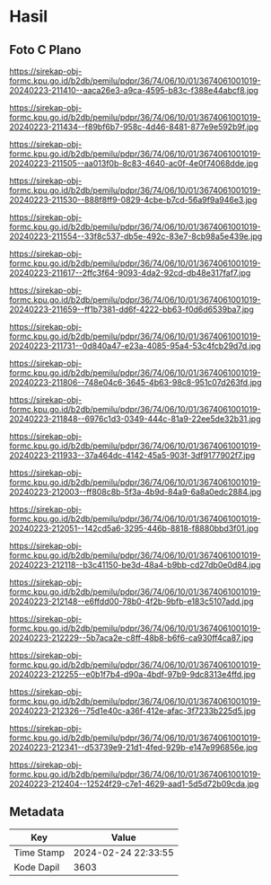 # Hasil

## Foto C Plano

https://sirekap-obj-formc.kpu.go.id/b2db/pemilu/pdpr/36/74/06/10/01/3674061001019-20240223-211410--aaca26e3-a9ca-4595-b83c-f388e44abcf8.jpg

https://sirekap-obj-formc.kpu.go.id/b2db/pemilu/pdpr/36/74/06/10/01/3674061001019-20240223-211434--f89bf6b7-958c-4d46-8481-877e9e592b9f.jpg

https://sirekap-obj-formc.kpu.go.id/b2db/pemilu/pdpr/36/74/06/10/01/3674061001019-20240223-211505--aa013f0b-8c83-4640-ac0f-4e0f74068dde.jpg

https://sirekap-obj-formc.kpu.go.id/b2db/pemilu/pdpr/36/74/06/10/01/3674061001019-20240223-211530--888f8ff9-0829-4cbe-b7cd-56a9f9a946e3.jpg

https://sirekap-obj-formc.kpu.go.id/b2db/pemilu/pdpr/36/74/06/10/01/3674061001019-20240223-211554--33f8c537-db5e-492c-83e7-8cb98a5e439e.jpg

https://sirekap-obj-formc.kpu.go.id/b2db/pemilu/pdpr/36/74/06/10/01/3674061001019-20240223-211617--2ffc3f64-9093-4da2-92cd-db48e317faf7.jpg

https://sirekap-obj-formc.kpu.go.id/b2db/pemilu/pdpr/36/74/06/10/01/3674061001019-20240223-211659--ff1b7381-dd6f-4222-bb63-f0d6d6539ba7.jpg

https://sirekap-obj-formc.kpu.go.id/b2db/pemilu/pdpr/36/74/06/10/01/3674061001019-20240223-211731--0d840a47-e23a-4085-95a4-53c4fcb29d7d.jpg

https://sirekap-obj-formc.kpu.go.id/b2db/pemilu/pdpr/36/74/06/10/01/3674061001019-20240223-211806--748e04c6-3645-4b63-98c8-951c07d263fd.jpg

https://sirekap-obj-formc.kpu.go.id/b2db/pemilu/pdpr/36/74/06/10/01/3674061001019-20240223-211848--6976c1d3-0349-444c-81a9-22ee5de32b31.jpg

https://sirekap-obj-formc.kpu.go.id/b2db/pemilu/pdpr/36/74/06/10/01/3674061001019-20240223-211933--37a464dc-4142-45a5-903f-3df9177902f7.jpg

https://sirekap-obj-formc.kpu.go.id/b2db/pemilu/pdpr/36/74/06/10/01/3674061001019-20240223-212003--ff808c8b-5f3a-4b9d-84a9-6a8a0edc2884.jpg

https://sirekap-obj-formc.kpu.go.id/b2db/pemilu/pdpr/36/74/06/10/01/3674061001019-20240223-212051--142cd5a6-3295-446b-8818-f8880bbd3f01.jpg

https://sirekap-obj-formc.kpu.go.id/b2db/pemilu/pdpr/36/74/06/10/01/3674061001019-20240223-212118--b3c41150-be3d-48a4-b9bb-cd27db0e0d84.jpg

https://sirekap-obj-formc.kpu.go.id/b2db/pemilu/pdpr/36/74/06/10/01/3674061001019-20240223-212148--e6ffdd00-78b0-4f2b-9bfb-e183c5107add.jpg

https://sirekap-obj-formc.kpu.go.id/b2db/pemilu/pdpr/36/74/06/10/01/3674061001019-20240223-212229--5b7aca2e-c8ff-48b8-b6f6-ca930ff4ca87.jpg

https://sirekap-obj-formc.kpu.go.id/b2db/pemilu/pdpr/36/74/06/10/01/3674061001019-20240223-212255--e0b1f7b4-d90a-4bdf-97b9-9dc8313e4ffd.jpg

https://sirekap-obj-formc.kpu.go.id/b2db/pemilu/pdpr/36/74/06/10/01/3674061001019-20240223-212326--75d1e40c-a36f-412e-afac-3f7233b225d5.jpg

https://sirekap-obj-formc.kpu.go.id/b2db/pemilu/pdpr/36/74/06/10/01/3674061001019-20240223-212341--d53739e9-21d1-4fed-929b-e147e996856e.jpg

https://sirekap-obj-formc.kpu.go.id/b2db/pemilu/pdpr/36/74/06/10/01/3674061001019-20240223-212404--12524f29-c7e1-4629-aad1-5d5d72b09cda.jpg


## Metadata

| Key        | Value               |
| ---------- | ------------------- |
| Time Stamp | 2024-02-24 22:33:55 |
| Kode Dapil | 3603                |



